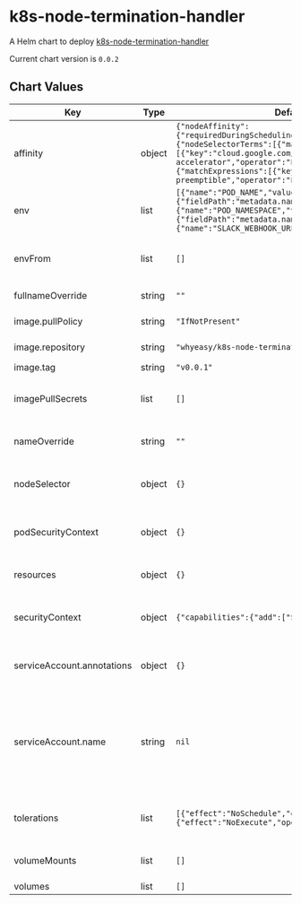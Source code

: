 k8s-node-termination-handler
============================
A Helm chart to deploy [k8s-node-termination-handler](https://github.com/GoogleCloudPlatform/k8s-node-termination-handler)

Current chart version is `0.0.2`





## Chart Values

| Key | Type | Default | Description |
|-----|------|---------|-------------|
| affinity | object | `{"nodeAffinity":{"requiredDuringSchedulingIgnoredDuringExecution":{"nodeSelectorTerms":[{"matchExpressions":[{"key":"cloud.google.com/gke-accelerator","operator":"Exists"}]},{"matchExpressions":[{"key":"cloud.google.com/gke-preemptible","operator":"Exists"}]}]}}}` | affinity for scheduler pod assignment |
| env | list | `[{"name":"POD_NAME","valueFrom":{"fieldRef":{"fieldPath":"metadata.name"}}},{"name":"POD_NAMESPACE","valueFrom":{"fieldRef":{"fieldPath":"metadata.namespace"}}},{"name":"SLACK_WEBHOOK_URL","value":""}]` | environment variables for the container |
| envFrom | list | `[]` | environment variable sources for the container |
| fullnameOverride | string | `""` | full name of the chart. |
| image.pullPolicy | string | `"IfNotPresent"` | image pull policy |
| image.repository | string | `"whyeasy/k8s-node-termination-handler"` | image repository |
| image.tag | string | `"v0.0.1"` | image tag |
| imagePullSecrets | list | `[]` | image pull secret for private images |
| nameOverride | string | `""` | override name of the chart |
| nodeSelector | object | `{}` | node for scheduler pod assignment |
| podSecurityContext | object | `{}` | specifies security settings for a pod |
| resources | object | `{}` | custom resource configuration |
| securityContext | object | `{"capabilities":{"add":["SYS_BOOT"]}}` | specifies security settings for a container |
| serviceAccount.annotations | object | `{}` | annotations to add to the service account |
| serviceAccount.name | string | `nil` | the name of the service account to use; if not set, a name is generated using the fullname template |
| tolerations | list | `[{"effect":"NoSchedule","operator":"Exists"},{"effect":"NoExecute","operator":"Exists"}]` | tolerations for scheduler pod assignment |
| volumeMounts | list | `[]` | additional volume mounts |
| volumes | list | `[]` | volumes |
